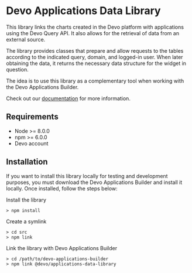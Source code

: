 # Devo Applications Data Library

This library links the charts created in the Devo platform with applications 
using the Devo Query API. It also allows for the retrieval of data from an 
external source.

The library provides classes that prepare and allow requests to the tables according to 
the indicated query, domain, and logged-in user. When 
later obtaining the data, it returns the necessary data structure for the widget 
in question.

The idea is to use this library as a complementary tool when working with the Devo 
Applications Builder.

Check out our [documentation](doc/index.md) for more information.

## Requirements

- Node >= 8.0.0
- npm >= 6.0.0
- Devo account

## Installation

If you want to install this library locally for testing and development 
purposes, you must download the Devo Applications Builder and install 
it locally. Once installed, follow the steps below:

Install the library

```shell
> npm install
```

Create a symlink

```shell
> cd src
> npm link
```

Link the library with Devo Applications Builder

```shell
> cd /path/to/devo-applications-builder
> npm link @devo/applications-data-library
```
